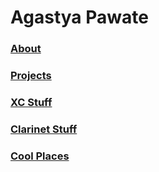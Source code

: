 # Agastya Pawate
### [About](https://apawate.github.io/about)
### [Projects](https://apawate.github.io/projects)
### [XC Stuff](https://apawate.github.io/xc)
### [Clarinet Stuff](https://apawate.github.io/clarinet)
### [Cool Places](https://apawate.github.io/places)
